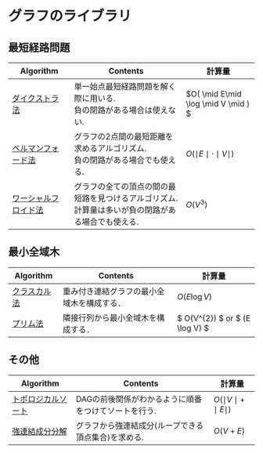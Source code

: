 #  グラフのライブラリ

## 最短経路問題
|  Algorithm  |  Contents  |計算量|
| ---- | ----| ----|
|  [ダイクストラ法](https://github.com/Nishikubo-Masato/AtCoder-Library/tree/main/Graph/Dijkstra)  |  単一始点最短経路問題を解く際に用いる. <br> 負の閉路がある場合は使えない.  |$O( \mid E\mid \log \mid V \mid ) $|
|  [ベルマンフォード法](https://github.com/Nishikubo-Masato/AtCoder-Library/tree/main/Graph/bellmanFord/bellmanFord.cpp)  |  グラフの2点間の最短距離を求めるアルゴリズム. <br> 負の閉路がある場合でも使える. |$O( \mid E\mid \cdot \mid V \mid )$ |
|  [ワーシャルフロイド法](https://github.com/Nishikubo-Masato/AtCoder-Library/tree/main/Graph/warshallFloyd/warshallFloyd.cpp)  |  グラフの全ての頂点の間の最短路を見つけるアルゴリズム. <br> 計算量は多いが負の閉路がある場合でも使える. |$O( V^3 )$ |


## 最小全域木
|  Algorithm  |  Contents  |計算量|
| ---- | ----| ----|
|  [クラスカル法](Kruskal/)  | 重み付き連結グラフの最小全域木を構成する．    |  $O(E \log V)$ |
|  [プリム法](Prim/)  |  隣接行列から最小全域木を構成する．  | $ O(V^{2}) $ or $ (E \log V) $  |

## その他
|  Algorithm  |  Contents  |計算量|
| ---- | ----| ----|
|  [トポロジカルソート](https://github.com/Nishikubo-Masato/AtCoder-Library/tree/main/Graph/topologicalSort/topologicalSort.cpp)  |  DAGの前後関係がわかるように順番をつけてソートを行う.|$O( \mid V\mid  + \mid E \mid )$ |
|  [強連結成分分解](https://github.com/Nishikubo-Masato/AtCoder-Library/tree/main/Graph/scc/scc.cpp)  |  グラフから強連結成分(ループできる頂点集合)を求める.|$O( V+E )$ |
